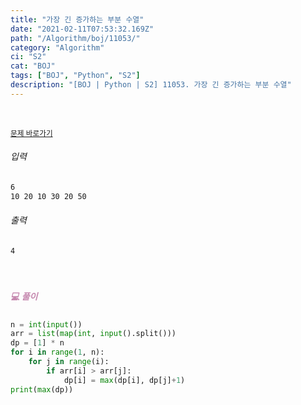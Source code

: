 ```yaml
---
title: "가장 긴 증가하는 부분 수열"
date: "2021-02-11T07:53:32.169Z"
path: "/Algorithm/boj/11053/"
category: "Algorithm"
ci: "S2"
cat: "BOJ"
tags: ["BOJ", "Python", "S2"]
description: "[BOJ | Python | S2] 11053. 가장 긴 증가하는 부분 수열"
---
```


<br />

<a href="https://www.acmicpc.net/problem/11053"><small>문제 바로가기</small></a>

###### 입력

```sh
6
10 20 10 30 20 50
```

###### 출력

```sh
4
```

<br />

##### <h5 style="color:#C587AE;">💻 풀이</h5>

```python
n = int(input())
arr = list(map(int, input().split()))
dp = [1] * n
for i in range(1, n):
    for j in range(i):
        if arr[i] > arr[j]:
            dp[i] = max(dp[i], dp[j]+1)
print(max(dp))
```

